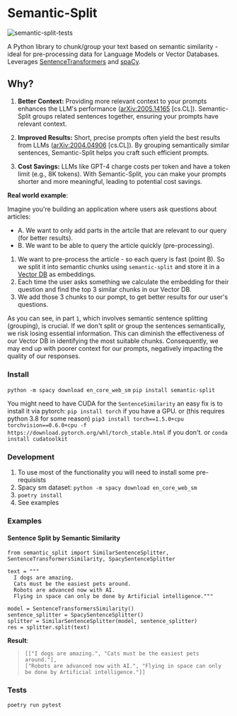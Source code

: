 # Semantic-Split

![semantic-split-tests](https://github.com/agamm/semantic-split/actions/workflows/python-package.yml/badge.svg)

A Python library to chunk/group your text based on semantic similarity - ideal for pre-processing data for Language Models or Vector Databases. Leverages [SentenceTransformers](https://github.com/UKPLab/sentence-transformers) and [spaCy](https://github.com/explosion/spaCy).

## Why?

1. **Better Context:** Providing more relevant context to your prompts enhances the LLM's performance ([arXiv:2005.14165](https://arxiv.org/abs/2005.14165) [cs.CL]). Semantic-Split groups related sentences together, ensuring your prompts have relevant context.

2. **Improved Results:** Short, precise prompts often yield the best results from LLMs ([arXiv:2004.04906](https://arxiv.org/abs/2004.04906) [cs.CL]). By grouping semantically similar sentences, Semantic-Split helps you craft such efficient prompts.

3. **Cost Savings:** LLMs like GPT-4 charge costs per token and have a token limit (e.g., 8K tokens). With Semantic-Split, you can make your prompts shorter and more meaningful, leading to potential cost savings.

**Real world example**:

Imagine you're building an application where users ask questions about articles:

- A. We want to only add parts in the artcile that are relevant to our query (for better results).
- B. We want to be able to query the article quickly (pre-processing).

1. We want to pre-process the article - so each query is fast (point B). So we split it into semantic chunks using `semantic-split` and store it in a [Vector DB](https://unzip.dev/0x014-vector-databases/?ref=github-semantic-split) as embeddings.
2. Each time the user asks something we calculate the embedding for their question and find the top 3 similar chunks in our Vector DB.
3. We add those 3 chunks to our pompt, to get better results for our user's questions.

As you can see, in part `1`, which involves semantic sentence splitting (grouping), is crucial. If we don't split or group the sentences semantically, we risk losing essential information. This can diminish the effectiveness of our Vector DB in identifying the most suitable chunks. Consequently, we may end up with poorer context for our prompts, negatively impacting the quality of our responses.

### Install

`python -m spacy download en_core_web_sm`
`pip install semantic-split`

You might need to have CUDA for the `SentenceSimilarity` an easy fix is to install it via pytorch:
`pip install torch` if you have a GPU.
or (this requires python 3.8 for some reason)
`pip3 install torch==1.5.0+cpu torchvision==0.6.0+cpu -f https://download.pytorch.org/whl/torch_stable.html` if you don't.
or `conda install cudatoolkit`

### Development

1. To use most of the functionality you will need to install some pre-requisists
2. Spacy sm dataset: `python -m spacy download en_core_web_sm`
3. `poetry install`
4. See examples

### Examples

#### Sentence Split by Semantic Similarity

```
from semantic_split import SimilarSentenceSplitter, SentenceTransformersSimilarity, SpacySentenceSplitter

text = """
  I dogs are amazing.
  Cats must be the easiest pets around.
  Robots are advanced now with AI.
  Flying in space can only be done by Artificial intelligence."""

model = SentenceTransformersSimilarity()
sentence_splitter = SpacySentenceSplitter()
splitter = SimilarSentenceSplitter(model, sentence_splitter)
res = splitter.split(text)
```

**Result**:

> `[["I dogs are amazing.", "Cats must be the easiest pets around."], `  
> `["Robots are advanced now with AI.", "Flying in space can only be done by Artificial intelligence."]]`

### Tests

`poetry run pytest`
